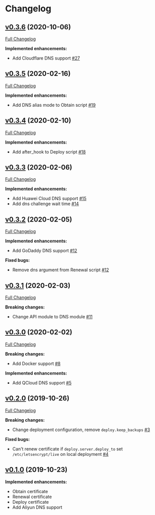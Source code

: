 # Changelog

## [v0.3.6](https://github.com/jinhucheung/letscertbot/tree/v0.3.6) (2020-10-06)

[Full Changelog](https://github.com/jinhucheung/letscertbot/compare/v0.3.5..v0.3.6)

**Implemented enhancements:**

- Add Cloudflare DNS support [\#27](https://github.com/jinhucheung/letscertbot/pull/27)

## [v0.3.5](https://github.com/jinhucheung/letscertbot/tree/v0.3.5) (2020-02-16)

[Full Changelog](https://github.com/jinhucheung/letscertbot/compare/v0.3.4..v0.3.5)

**Implemented enhancements:**

- Add DNS alias mode to Obtain script [\#19](https://github.com/jinhucheung/letscertbot/pull/19)

## [v0.3.4](https://github.com/jinhucheung/letscertbot/tree/v0.3.4) (2020-02-10)

[Full Changelog](https://github.com/jinhucheung/letscertbot/compare/v0.3.3..v0.3.4)

**Implemented enhancements:**

- Add after_hook to Deploy script [\#18](https://github.com/jinhucheung/letscertbot/pull/18)

## [v0.3.3](https://github.com/jinhucheung/letscertbot/tree/v0.3.3) (2020-02-06)

[Full Changelog](https://github.com/jinhucheung/letscertbot/compare/v0.3.2..v0.3.3)

**Implemented enhancements:**

- Add Huawei Cloud DNS support [\#15](https://github.com/jinhucheung/letscertbot/pull/15)
- Add dns challenge wait time [\#14](https://github.com/jinhucheung/letscertbot/pull/14)

## [v0.3.2](https://github.com/jinhucheung/letscertbot/tree/v0.3.2) (2020-02-05)

[Full Changelog](https://github.com/jinhucheung/letscertbot/compare/v0.3.1..v0.3.2)

**Implemented enhancements:**

- Add GoDaddy DNS support [\#12](https://github.com/jinhucheung/letscertbot/pull/12)

**Fixed bugs:**

- Remove dns argument from Renewal script [\#12](https://github.com/jinhucheung/letscertbot/pull/12)

## [v0.3.1](https://github.com/jinhucheung/letscertbot/tree/v0.3.1) (2020-02-03)

[Full Changelog](https://github.com/jinhucheung/letscertbot/compare/v0.3.0..v0.3.1)

**Breaking changes:**

- Change API module to DNS module [\#11](https://github.com/jinhucheung/letscertbot/issues/11)

## [v0.3.0](https://github.com/jinhucheung/letscertbot/tree/v0.3.0) (2020-02-02)

[Full Changelog](https://github.com/jinhucheung/letscertbot/compare/v0.2.0..v0.3.0)

**Breaking changes:**

- Add Docker support [\#8](https://github.com/jinhucheung/letscertbot/pull/8)

**Implemented enhancements:**

- Add QCloud DNS support [\#5](https://github.com/jinhucheung/letscertbot/pull/5)

## [v0.2.0](https://github.com/jinhucheung/letscertbot/tree/v0.2.0) (2019-10-26)

[Full Changelog](https://github.com/jinhucheung/letscertbot/compare/v0.1.0..v0.2.0)

**Breaking changes:**

- Change deployment configuration, remove `deploy.keep_backups` [\#3](https://github.com/jinhucheung/letscertbot/pull/3)

**Fixed bugs:**

- Can't renew certificate if `deploy.server.deploy_to` set `/etc/letsencrypt/live` on local deployment [\#4](https://github.com/jinhucheung/letscertbot/pull/4)

## [v0.1.0](https://github.com/jinhucheung/letscertbot/tree/v0.1.0) (2019-10-23)

**Implemented enhancements:**

- Obtain certificate
- Renewal certificate
- Deploy certificate
- Add Aliyun DNS support